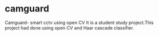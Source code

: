 # camguard
Camguard- smart cctv using open CV
It is a student study project.This project had done using open CV and Haar cascade classifier.

